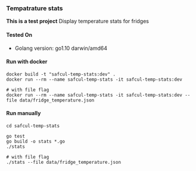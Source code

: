 ### Tempatrature stats
**This is a test project**
Display temperature stats for fridges


#### Tested On
- Golang version: go1.10 darwin/amd64


#### Run with docker

    docker build -t "safcul-temp-stats:dev" .
    docker run --rm --name safcul-temp-stats -it safcul-temp-stats:dev

    # with file flag
    docker run --rm --name safcul-temp-stats -it safcul-temp-stats:dev --file data/fridge_temperature.json


#### Run manually

    cd safcul-temp-stats

    go test
    go build -o stats *.go
    ./stats

    # with file flag
    ./stats --file data/fridge_temperature.json
